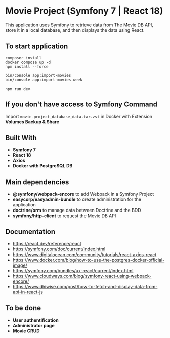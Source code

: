 # Movie Project (Symfony 7 | React 18)

This application uses Symfony to retrieve data from The Movie DB API, store it in a local database, and then displays the data using React.

## To start application

```
composer install
docker compose up -d
npm install --force

bin/console app:import-movies
bin/console app:import-movies week

npm run dev
```

## If you don't have access to Symfony Command

Import ```movie-project_database_data.tar.zst``` in Docker with Extension **Volumes Backup & Share**

## Built With

* **Symfony 7**
* **React 18**
* **Axios**
* **Docker with PostgreSQL DB**

## Main dependencies

* **@symfony/webpack-encore** to add Webpack in a Symfony Project
* **easycorp/easyadmin-bundle** to create administration for the application
* **doctrine/orm** to manage data between Doctrine and the BDD
* **symfony/http-client** to request the Movie DB API

## Documentation

* https://react.dev/reference/react
* https://symfony.com/doc/current/index.html
* https://www.digitalocean.com/community/tutorials/react-axios-react
* https://www.docker.com/blog/how-to-use-the-postgres-docker-official-image/
* https://symfony.com/bundles/ux-react/current/index.html
* https://www.cloudways.com/blog/symfony-react-using-webpack-encore/
* https://www.dhiwise.com/post/how-to-fetch-and-display-data-from-api-in-react-js

## To be done
* **User authentification**
* **Administrator page**
* **Movie CRUD**